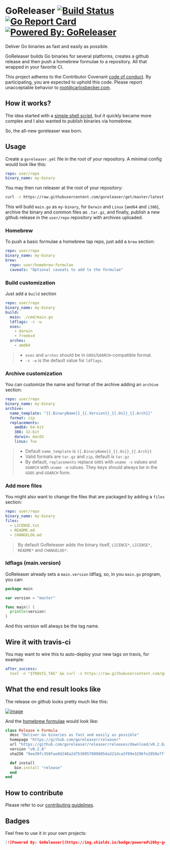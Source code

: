 # GoReleaser [![Build Status](https://travis-ci.org/goreleaser/releaser.svg?branch=master)](https://travis-ci.org/goreleaser/releaser) [![Go Report Card](https://goreportcard.com/badge/github.com/goreleaser/releaser)](https://goreportcard.com/report/github.com/goreleaser/releaser) [![Powered By: GoReleaser](https://img.shields.io/badge/powered%20by-goreleaser-green.svg?style=flat-square)](https://github.com/goreleaser)

Deliver Go binaries as fast and easily as possible.

GoReleaser builds Go binaries for several platforms, creates a github release and then
push a homebrew formulae to a repository. All that wrapped in your favorite CI.

This project adheres to the Contributor Covenant [code of conduct](CODE_OF_CONDUCT.md).
By participating, you are expected to uphold this code. Please report unacceptable behavior to root@carlosbecker.com.

## How it works?

The idea started with a [simple shell script](https://github.com/goreleaser/old-go-releaser),
but it quickly became more complex and I also wanted to publish binaries via
homebrew.

So, the all-new goreleaser was born.

## Usage

Create a `goreleaser.yml` file in the root of your repository. A minimal config would look like this:

```yaml
repo: user/repo
binary_name: my-binary
```

You may then run releaser at the root of your repository:

```sh
curl -s https://raw.githubusercontent.com/goreleaser/get/master/latest | bash
```

This will build `main.go` as `my-binary`, for `Darwin` and `Linux`
(`amd64` and `i386`), archive the binary and common files as `.tar.gz`,
and finally, publish a new github release in the `user/repo` repository with
archives uploaded.

### Homebrew

To push a basic formulae a homebrew tap repo, just add a `brew` section:

```yaml
repo: user/repo
binary_name: my-binary
brew:
  repo: user/homebrew-formulae
  caveats: "Optional caveats to add to the formulae"
```

### Build customization

Just add a `build` section

```yaml
repo: user/repo
binary_name: my-binary
build:
  main: ./cmd/main.go
  ldflags: -s -w
  oses:
    - darwin
    - freebsd
  arches:
    - amd64
```

> - `oses` and `arches` should be in `GOOS`/`GOARCH`-compatible format.
> - `-s -w` is the default value for `ldflags`.

### Archive customization

You can customize the name and format of the archive adding an `archive`
section:

```yaml
repo: user/repo
binary_name: my-binary
archive:
  name_template: "{{.BinaryName}}_{{.Version}}_{{.Os}}_{{.Arch}}"
  format: zip
  replacements:
    amd64: 64-bit
    386: 32-bit
    darwin: macOS
    linux: Tux
```

> - Default `name_template` is `{{.BinaryName}}_{{.Os}}_{{.Arch}}`
> - Valid formats are `tar.gz` and `zip`, default is `tar.gz`
> - By default, `replacements` replace `GOOS` with `uname -s` values and
> `GOARCH` with `uname -m` values. They keys should always be in the `GOOS` and
> `GOARCH` form.

### Add more files

You might also want to change the files that are packaged by adding a `files`
section:

```yaml
repo: user/repo
binary_name: my-binary
files:
  - LICENSE.txt
  - README.md
  - CHANGELOG.md
```

> By default GoReleaser adds the binary itself, `LICENCE*`, `LICENSE*`,
`README*` and `CHANGELOG*`.

### ldflags (main.version)

GoReleaser already sets a `main.version` ldflag, so, in you `main.go` program,
you can:

```go
package main

var version = "master"

func main() {
  println(version)
}
```

And this version will always be the tag name.

## Wire it with travis-ci

You may want to wire this to auto-deploy your new tags on travis, for example:

```yaml
after_success:
  test -n "$TRAVIS_TAG" && curl -s https://raw.githubusercontent.com/goreleaser/get/master/latest | bash
```

## What the end result looks like

The release on github looks pretty much like this:

[![image](https://cloud.githubusercontent.com/assets/245435/21578845/09404c8a-cf78-11e6-92d7-165ddc03ca6c.png)
](https://github.com/goreleaser/releaser/releases)

And the [homebrew formulae](https://github.com/goreleaser/homebrew-formulae/blob/master/release.rb) would look like:

```rb
class Release < Formula
  desc "Deliver Go binaries as fast and easily as possible"
  homepage "https://github.com/goreleaser/releaser"
  url "https://github.com/goreleaser/releaser/releases/download/v0.2.8/release_Darwin_x86_64.tar.gz"
  version "v0.2.8"
  sha256 "9ee30fc358fae8d248a2d7538957089885da321dca3f09e3296fe2058e7fff74"

  def install
    bin.install "release"
  end
end
```

## How to contribute

Please refer to our [contributing guidelines](/CONTRIBUTING.md).

## Badges

Feel free to use it in your own projects:

```md
[![Powered By: GoReleaser](https://img.shields.io/badge/powered%20by-goreleaser-green.svg?style=flat-square)](https://github.com/goreleaser)
```
